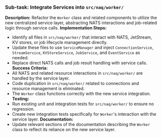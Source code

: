 ### Sub-task: Integrate Services into `src/naq/worker/`
**Description:** Refactor the `Worker` class and related components to utilize the new centralized service layer, abstracting NATS interactions and job-related logic through service calls.
**Implementation Steps:**
- Identify all files in `src/naq/worker/` that interact with NATS, JetStream, KV stores, or job lifecycle management directly.
- Update these files to use `ServiceManager` and inject `ConnectionService`, `StreamService`, `KVStoreService`, `JobService`, and `EventService` as needed.
- Replace direct NATS calls and job result handling with service calls.
**Success Criteria:**
- All NATS and related resource interactions in `src/naq/worker/` are handled by the service layer.
- Code duplication in `src/naq/worker/` related to connections and resource management is eliminated.
- The `Worker` class functions correctly with the new service integration.
**Testing:**
- Run existing unit and integration tests for `src/naq/worker/` to ensure no regression.
- Create new integration tests specifically for `Worker`'s interaction with the service layer.
**Documentation:**
- Update relevant sections of the documentation describing the `Worker` class to reflect its reliance on the new service layer.